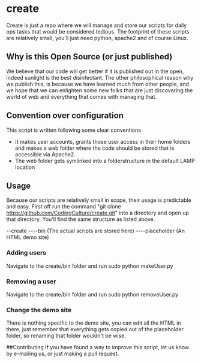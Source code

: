 create
======

Create is just a repo where we will manage and store our scripts for daily ops tasks
that would be considered tedious. The footprint of these scripts are relatively small, you'll just need python, apache2 and of course Linux.

## Why is this Open Source (or just published)

We believe that our code will get better if it is published out in the open, indeed sunlight is the best disinfectant. The other philosophical reason why we publish this, is because we have learned much from other people, and we hope that we can enlighten some new folks that are just discovering the world of web and everything that comes with managing that.

## Convention over configuration

This script is written following some clear conventions

- It makes user accounts, grants those user access in their home folders and makes a web folder where the code should be stored that is accessible via Apache2.
- The web folder gets symlinked into a folderstructure in the default LAMP location 

## Usage

Because our scripts are relatively small in scope, their usage is predictable and easy. First off run the command "git clone https://github.com/CodingCulture/create.git" into a directory and open up that directory. You'll find the same structure as listed above.

--create
----bin (The actual scripts are stored here)
----placeholder (An HTML demo site)

### Adding users
Navigate to the create/bin folder and run sudo python makeUser.py

### Removing a user
Navigate to the create/bin folder and run sudo python removeUser.py

### Change the demo site
There is nothing specific to the demo site, you can edit all the HTML in there, just remember that everything gets copied out of the placeholder folder, so renaming that folder wouldn't be wise.

##Contributing
If you have found a way to improve this script, let us know by e-mailing us, or just making a pull request.
